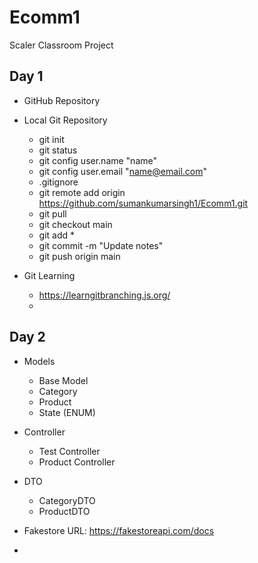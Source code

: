 # Ecomm1
Scaler Classroom Project


## Day 1
* GitHub Repository
* Local Git Repository
  * git init
  * git status
  * git config user.name "name"
  * git config user.email "name@email.com"
  * .gitignore
  * git remote add origin https://github.com/sumankumarsingh1/Ecomm1.git 
  * git pull
  * git checkout main
  * git add *
  * git commit -m "Update notes"
  * git push origin main
 
* Git Learning
  * https://learngitbranching.js.org/
  * 


## Day 2
* Models
    * Base Model
    * Category
    * Product
    * State (ENUM)

* Controller
  * Test Controller
  * Product Controller

* DTO
  * CategoryDTO
  * ProductDTO

* Fakestore URL: https://fakestoreapi.com/docs
* 